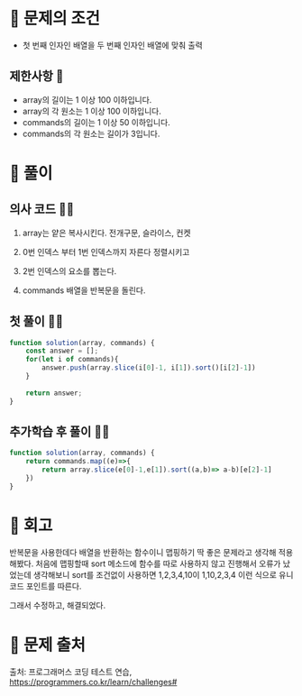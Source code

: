 # 📌 문제의 조건
* 첫 번째 인자인 배열을 두 번째 인자인 배열에 맞춰 출력


## 제한사항 🤔

* array의 길이는 1 이상 100 이하입니다.
* array의 각 원소는 1 이상 100 이하입니다.
* commands의 길이는 1 이상 50 이하입니다.
* commands의 각 원소는 길이가 3입니다.


# 📌 풀이
## 의사 코드 👨‍💻

1. array는 얕은 복사시킨다.
전개구문, 슬라이스, 컨켓

2. 0번 인덱스 부터 1번 인덱스까지 자른다
정렬시키고
3. 2번 인덱스의 요소를 뽑는다.

4. commands 배열을 반복문을 돌린다.

## 첫 풀이 👨‍💻

```jsx
function solution(array, commands) {
    const answer = [];
    for(let i of commands){
        answer.push(array.slice(i[0]-1, i[1]).sort()[i[2]-1])
    }
    
    return answer;
}
```

## 추가학습 후 풀이 👨‍💻

```jsx
function solution(array, commands) {
    return commands.map((e)=>{
        return array.slice(e[0]-1,e[1]).sort((a,b)=> a-b)[e[2]-1]
    })
}
```

# 📌 회고 
반복문을 사용한데다 배열을 반환하는 함수이니 맵핑하기 딱 좋은 문제라고 생각해 적용해봤다.
처음에 맵핑할때 sort 메소드에 함수를 따로 사용하지 않고 진행해서 오류가 났었는데
생각해보니 sort를 조건없이 사용하면 1,2,3,4,10이 1,10,2,3,4 이런 식으로 유니코드 포인트를 따른다.

그래서 수정하고, 해결되었다.

# 📌 문제 출처
출처: 프로그래머스 코딩 테스트 연습, https://programmers.co.kr/learn/challenges# 
